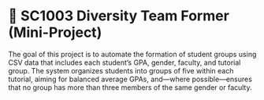 # 🚀 SC1003 Diversity Team Former (Mini-Project)

The goal of this project is to automate the formation of student groups using CSV data that includes each student’s GPA, gender, faculty, and tutorial group. The system organizes students into groups of five within each tutorial, aiming for balanced average GPAs, and—where possible—ensures that no group has more than three members of the same gender or faculty.

